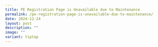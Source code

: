 ```yaml
---
title: PE Registration Page is Unavailable due to Maintenance
permalink: /pe-registration-page-is-unavailable-due-to-maintenance/
date: 2024-12-24
layout: post
description: ""
image: ""
variant: tiptap
---
```

